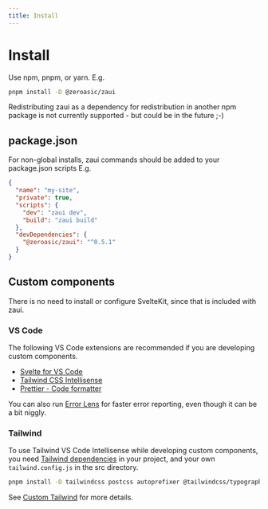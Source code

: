 ```yaml
---
title: Install
---
```


# Install

Use npm, pnpm, or yarn. E.g.

```sh
pnpm install -D @zeroasic/zaui
```

Redistributing zaui as a dependency for redistribution in another npm package is not currently supported - but could be in the future ;-)

## package.json

For non-global installs, zaui commands should be added to your package.json scripts E.g.

```json
{
  "name": "my-site",
  "private": true,
  "scripts": {
    "dev": "zaui dev",
    "build": "zaui build"
  },
  "devDependencies": {
    "@zeroasic/zaui": "^0.5.1"
  }
}
```

## Custom components

There is no need to install or configure SvelteKit, since that is included with zaui.

### VS Code

The following VS Code extensions are recommended if you are developing custom components.

- [Svelte for VS Code](https://marketplace.visualstudio.com/items?itemName=svelte.svelte-vscode)
- [Tailwind CSS Intellisense](https://marketplace.visualstudio.com/items?itemName=bradlc.vscode-tailwindcss)
- [Prettier - Code formatter](https://marketplace.visualstudio.com/items?itemName=esbenp.prettier-vscode)

You can also run [Error Lens](https://marketplace.visualstudio.com/items?itemName=usernamehw.errorlens) for faster error reporting, even though it can be a bit niggly.

### Tailwind
To use Tailwind VS Code Intellisense while developing custom components, you need [Tailwind dependencies](https://tailwindcss.com/docs/guides/sveltekit) in your project, and your own `tailwind.config.js` in the src directory.

```sh
pnpm install -D tailwindcss postcss autoprefixer @tailwindcss/typography
```

See [Custom Tailwind](custom-tailwind) for more details.